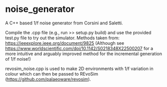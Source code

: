 # noise_generator
A C++ based 1/f noise generator from Corsini and Saletti. 

Compile the .cpp file (e.g., run >> setup.py build) and use the provided test.py file to try out the simulator. Methods taken from: https://ieeexplore.ieee.org/document/9825 (Although see https://www.worldscientific.com/doi/10.1142/S0218348X22500207 for a more intuitive and arguably improved method for the incremental generation of 1/f noise!)

revosim_noise.cpp is used to make 2D environments with 1/f variation in colour which can then be passed to REvoSim (https://github.com/palaeoware/revosim).
